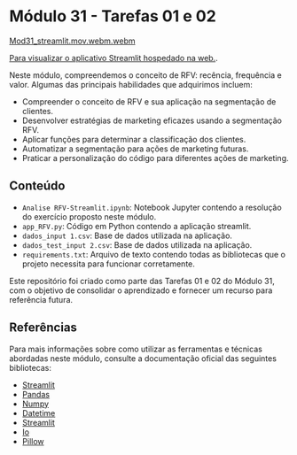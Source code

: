 # Módulo 31 - Tarefas 01 e 02

[Mod31_streamlit.mov.webm.webm](https://github.com/user-attachments/assets/661c27b0-1156-40a7-84e0-e261c966017a)

[Para visualizar o aplicativo Streamlit hospedado na web.](https://ebac-data-science-mod31.streamlit.app).

Neste módulo, compreendemos o conceito de RFV: recência, frequência e valor. Algumas das principais habilidades que adquirimos incluem:
- Compreender o conceito de RFV e sua aplicação na segmentação de clientes.
- Desenvolver estratégias de marketing eficazes usando a segmentação RFV.
- Aplicar funções para determinar a classificação dos clientes.
- Automatizar a segmentação para ações de marketing futuras.
- Praticar a personalização do código para diferentes ações de marketing.

## Conteúdo

- `Analise RFV-Streamlit.ipynb`: Notebook Jupyter contendo a resolução do exercício proposto neste módulo.
- `app_RFV.py`: Código em Python contendo a aplicação streamlit.
- `dados_input 1.csv`:  Base de dados utilizada na aplicação.
- `dados_test_input 2.csv`: Base de dados utilizada na aplicação.
- `requirements.txt`: Arquivo de texto contendo todas as bibliotecas que o projeto necessita para funcionar corretamente. 

Este repositório foi criado como parte das Tarefas 01 e 02 do Módulo 31, com o objetivo de consolidar o aprendizado e fornecer um recurso para referência futura.

## Referências

Para mais informações sobre como utilizar as ferramentas e técnicas abordadas neste módulo, consulte a documentação oficial das seguintes bibliotecas:

- [Streamlit](https://docs.streamlit.io)
- [Pandas](https://pandas.pydata.org/docs/)
- [Numpy](https://numpy.org/doc/)
- [Datetime](https://docs.python.org/3/library/datetime.html)
- [Streamlit](https://docs.streamlit.io/)
- [Io](https://docs.python.org/3/library/io.html)
- [Pillow](https://pillow.readthedocs.io/en/stable/)
  
